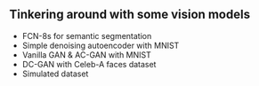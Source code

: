 ## Tinkering around with some vision models
- FCN-8s for semantic segmentation
- Simple denoising autoencoder with MNIST
- Vanilla GAN & AC-GAN with MNIST
- DC-GAN with Celeb-A faces dataset
- Simulated dataset
